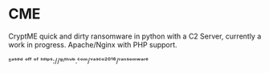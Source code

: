 # CME
CryptME quick and dirty ransomware in python with a C2 Server, currently a work in progress. 
Apache/Nginx with PHP support.















ᴮᵃˢᵉᵈ ᵒᶠᶠ ᵒᶠ ʰᵗᵗᵖˢ://ᵍᶦᵗʰᵘᵇ.ᶜᵒᵐ/ᵛᵃˢᶜᵒ²⁰¹⁶/ʳᵃⁿˢᵒᵐʷᵃʳᵉ
